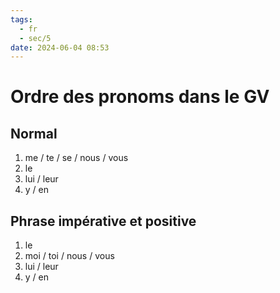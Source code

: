```yaml
---
tags:
  - fr
  - sec/5
date: 2024-06-04 08:53
---
```


# Ordre des pronoms dans le GV

## Normal

1. me / te / se / nous / vous
2. le
3. lui / leur
4. y / en

## Phrase impérative et positive

1. le
2. moi / toi / nous / vous
3. lui / leur
4. y / en